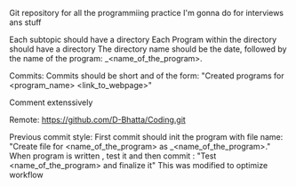 Git repository for all the programmiing practice I'm gonna do for interviews ans stuff

Each subtopic should have a directory
    Each Program within the directory should have a directory
    The directory name should be the date, followed by the name of the program: <date>_<name_of_the_program>.<extension>

Commits:
    Commits should be short and of the form:
    "Created programs for <program_name> <link_to_webpage>"


Comment extenssively

Remote: https://github.com/D-Bhatta/Coding.git

Previous commit style:
    First commit should init the program with file name: "Create file for <name_of_the_program> as <date>_<name_of_the_program>.<extension>"
    When program is written , test it and then commit : "Test <name_of_the_program> and finalize it"
This was modified to optimize workflow    